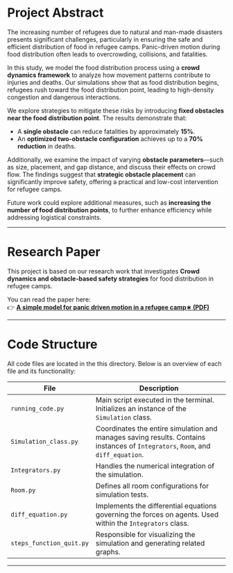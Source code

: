 # Project Abstract

The increasing number of refugees due to natural and man-made disasters presents significant challenges, particularly in ensuring the safe and efficient distribution of food in refugee camps. Panic-driven motion during food distribution often leads to overcrowding, collisions, and fatalities.

In this study, we model the food distribution process using a **crowd dynamics framework** to analyze how movement patterns contribute to injuries and deaths. Our simulations show that as food distribution begins, refugees rush toward the food distribution point, leading to high-density congestion and dangerous interactions.

We explore strategies to mitigate these risks by introducing **fixed obstacles near the food distribution point**. The results demonstrate that:

- A **single obstacle** can reduce fatalities by approximately **15%**.  
- An **optimized two-obstacle configuration** achieves up to a **70% reduction** in deaths.

Additionally, we examine the impact of varying **obstacle parameters**—such as size, placement, and gap distance, and discuss their effects on crowd flow. The findings suggest that **strategic obstacle placement** can significantly improve safety, offering a practical and low-cost intervention for refugee camps.

Future work could explore additional measures, such as **increasing the number of food distribution points**, to further enhance efficiency while addressing logistical constraints.

---

# Research Paper

This project is based on our research work that investigates **Crowd dynamics and obstacle-based safety strategies** for food distribution in refugee camps.

You can read the paper here:  
👉 [**A simple model for panic driven motion in a refugee camp∗ (PDF)**](https://github.com/YashJayswal24/crowd_evacuation/blob/main/panic_driven.pdf)

---



# Code Structure
All code files are located in the this directory. Below is an overview of each file and its functionality:

| File | Description |
|------|--------------|
| `running_code.py` | Main script executed in the terminal. Initializes an instance of the `Simulation` class. |
| `Simulation_class.py` | Coordinates the entire simulation and manages saving results. Contains instances of `Integrators`, `Room`, and `diff_equation`. |
| `Integrators.py` | Handles the numerical integration of the simulation. |
| `Room.py` | Defines all room configurations for simulation tests. |
| `diff_equation.py` | Implements the differential equations governing the forces on agents. Used within the `Integrators` class. |
| `steps_function_quit.py` | Responsible for visualizing the simulation and generating related graphs. |

---

